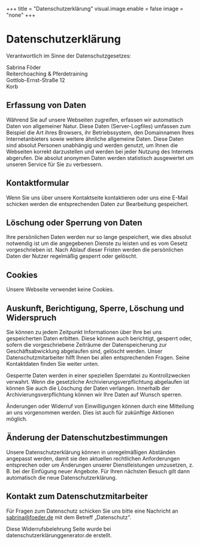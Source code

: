 +++
title = "Datenschutzerklärung"
visual.image.enable = false
image = "none"
+++

# Datenschutzerklärung

Verantwortlich im Sinne der Datenschutzgesetzes:

Sabrina Föder\
Reiterchoaching & Pferdetraining\
Gottlob-Ernst-Straße 12\
Korb

## Erfassung von Daten

Während Sie auf unsere Webseiten zugreifen, erfassen wir automatisch Daten von allgemeiner Natur. Diese Daten (Server-Logfiles) umfassen zum Beispiel die Art ihres Browsers, ihr Betriebssystem, den Domainnamen Ihres Internetanbieters sowie weitere ähnliche allgemeine Daten. Diese Daten sind absolut Personen unabhängig und werden genutzt, um Ihnen die Webseiten korrekt darzustellen und werden bei jeder Nutzung des Internets abgerufen. Die absolut anonymen Daten werden statistisch ausgewertet um unseren Service für Sie zu verbessern.

## Kontaktformular

Wenn Sie uns über unsere Kontaktseite kontaktieren oder uns eine E-Mail schicken werden die entsprechenden Daten zur Bearbeitung gespeichert.

## Löschung oder Sperrung von Daten

Ihre persönlichen Daten werden nur so lange gespeichert, wie dies absolut notwendig ist um die angegebenen Dienste zu leisten und es vom Gesetz vorgeschrieben ist. Nach Ablauf dieser Fristen werden die persönlichen Daten der Nutzer regelmäßig gesperrt oder gelöscht.

## Cookies

Unsere Webseite verwendet keine Cookies.

## Auskunft, Berichtigung, Sperre, Löschung und Widerspruch

Sie können zu jedem Zeitpunkt Informationen über Ihre bei uns gespeicherten Daten erbitten. Diese können auch berichtigt, gesperrt oder, sofern die vorgeschriebene Zeiträume der Datenspeicherung zur Geschäftsabwicklung abgelaufen sind, gelöscht werden. Unser Datenschutzmitarbeiter hilft Ihnen bei allen entsprechenden Fragen. Seine Kontaktdaten finden Sie weiter unten.

Gesperrte Daten werden in einer speziellen Sperrdatei zu Kontrollzwecken verwahrt. Wenn die gesetzliche Archivierungsverpflichtung abgelaufen ist können Sie auch die Löschung der Daten verlangen. Innerhalb der Archivierungsverpflichtung können wir Ihre Daten auf Wunsch sperren.

Änderungen oder Widerruf von Einwilligungen können durch eine Mitteilung an uns vorgenommen werden. Dies ist auch für zukünftige Aktionen möglich.

## Änderung der Datenschutzbestimmungen

Unsere Datenschutzerklärung können in unregelmäßigen Abständen angepasst werden, damit sie den aktuellen rechtlichen Anforderungen entsprechen oder um Änderungen unserer Dienstleistungen umzusetzen, z. B. bei der Einfügung neuer Angebote. Für Ihren nächsten Besuch gilt dann automatisch die neue Datenschutzerklärung.

## Kontakt zum Datenschutzmitarbeiter

Für Fragen zum Datenschutz schicken Sie uns bitte eine Nachricht an sabrina@foeder.de mit dem Betreff „Datenschutz“.

Diese Widerrufsbelehrung Seite wurde bei datenschutzerklärunggenerator.de erstellt.